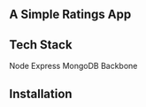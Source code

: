 A Simple Ratings App
--------------------

Tech Stack
----------
Node
Express
MongoDB
Backbone

Installation
------------